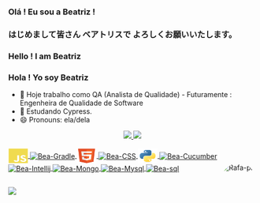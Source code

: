 ### Olá ! Eu sou a Beatriz !
### はじめまして皆さん ベアトリスで よろしくお願いいたします。
### Hello ! I am Beatriz
### Hola ! Yo soy Beatriz

- 🔭 Hoje trabalho como QA (Analista de Qualidade) - Futuramente : Engenheira de Qualidade de Software
- 🌱 Estudando Cypress.
- 😄 Pronouns: ela/dela

<div align="center">
  <a href="https://github.com/Bea-py">
  <img height="180em" src="https://github-readme-stats.vercel.app/api?username=Beapy&show_icons=true&theme=dracula&include_all_commits=true&count_private=true"/>
  <img height="180em" src="https://github-readme-stats.vercel.app/api/top-langs/?username=Bea-py&layout=compact&langs_count=7&theme=dracula"/>
</div>
<div style="display: inline_block"><br>
  <img align="center" alt="Bea-Js" height="30" width="40" src="https://raw.githubusercontent.com/devicons/devicon/master/icons/javascript/javascript-plain.svg">
  <img align="center" alt="Bea-Gradle" height="30" width="40" src="https://cdn.jsdelivr.net/gh/devicons/devicon/icons/gradle/gradle-plain.svg">
  <img align="center" alt="Bea-HTML" height="30" width="40" src="https://raw.githubusercontent.com/devicons/devicon/master/icons/html5/html5-original.svg">
  <img align="center" alt="Bea-CSS" height="30" width="40" src="https://cdn.jsdelivr.net/gh/devicons/devicon/icons/css3/css3-original.svg">
  <img align="center" alt="Bea-Python" height="30" width="40" src="https://raw.githubusercontent.com/devicons/devicon/master/icons/python/python-original.svg">
  <img align="center" alt="Bea-Cucumber" height="30" width="40" src="https://cdn.jsdelivr.net/gh/devicons/devicon/icons/cucumber/cucumber-plain.svg">
  <img align="center" alt="Bea-Intellij" height="30" width="40" src="https://cdn.jsdelivr.net/gh/devicons/devicon/icons/intellij/intellij-original.svg">
  <img align="center" alt="Bea-Mongo" height="30" width="40" src="https://cdn.jsdelivr.net/gh/devicons/devicon/icons/mongodb/mongodb-original.svg">
  <img align="center" alt="Bea-Mysql" height="30" width="40" src="https://cdn.jsdelivr.net/gh/devicons/devicon/icons/mysql/mysql-original.svg">
  <img align="center" alt="Bea-sql" height="30" width="40" src="https://cdn.jsdelivr.net/gh/devicons/devicon/icons/microsoftsqlserver/microsoftsqlserver-plain.svg">
  <img align="right" alt="Rafa-pic" height="150" style="border-radius:50px;" src="https://user-images.githubusercontent.com/79253020/173698184-f6f8bbbe-4266-4441-a87c-d0d7f82f8264.png"> 
 
  ##

  
 <div>
    <a href="[https://www.linkedin.com/in/beatriz-sakaguchi-toledo-70a21b106]" target="_blank"><img src="https://img.shields.io/badge/-LinkedIn-%230077B5?style=for-the-badge&logo=linkedin&logoColor=white" target="_blank"></a> 
   
   
   
 </div>
  
  
